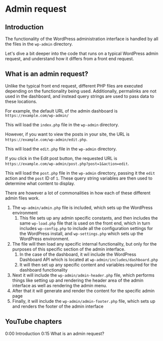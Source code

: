 # Admin request

## Introduction

The functionality of the WordPress administration interface is handled by all the files in the `wp-admin` directory.

Let's dive a bit deeper into the code that runs on a typical WordPress admin request, and understand how it differs from a front end request.

## What is an admin request?

Unlike the typical front end request, different PHP files are executed depending on the functionality being used. Additionally, permalinks are not used in the dashboard, and instead query strings are used to pass data to these locations.

For example, the default URL of the admin dashboard is `https://example.com/wp-admin/`

This will load the `index.php` file in the `wp-admin` directory.

However, if you want to view the posts in your site, the URL is `https://example.com/wp-admin/edit.php`.

This will load the `edit.php` file in the `wp-admin` directory.

If you click in the Edit post button, the requested URL is `https://example.com/wp-admin/post.php?post=1&action=edit`.

This will load the `post.php` file in the `wp-admin` directory, passing it the `edit` action and the `post` ID of `1`. These query string variables are then used to determine what content to display.

There are however a lot of commonalities in how each of these different admin files work.

1. The `wp-admin/admin.php` file is included, which sets up the WordPress environment
    1. This file sets up any admin specific constants, and then includes the same `wp-load.php` file that is used on the front end, which in turn includes `wp-config.php` to include all the configuration settings for the WordPress install, and `wp-settings.php` which sets up the WordPress environment.
2. The file will then load any specific internal functionality, but only for the purposes of this specific section of the admin interface.
    1. In the case of the dashboard, it wil include the WordPress Dashboard API which is located at `wp-admin/includes/dashboard.php`
    2. It will then set up any specific content and variables required for the dashboard functionality
3. Next it will include the `wp-admin/admin-header.php` file, which performs things like setting up and rendering the header area of the admin interface as well as rendering the admin menu.
4. After that it will generate and render the content for the specific admin page
5. Finally, it will include the `wp-admin/admin-footer.php` file, which sets up and renders the footer of the admin interface

## YouTube chapters

0:00 Introduction
0:15 What is an admin request?
